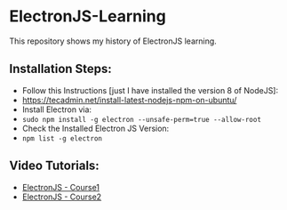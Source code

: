 # ElectronJS-Learning
This repository shows my history of ElectronJS learning.

## Installation Steps:
- Follow this Instructions [just I have installed the version 8 of NodeJS]:
- https://tecadmin.net/install-latest-nodejs-npm-on-ubuntu/
- Install Electron via:
- `sudo npm install -g electron --unsafe-perm=true --allow-root`
- Check the Installed Electron JS Version:
- `npm list -g electron`

## Video Tutorials:
- [ElectronJS - Course1](https://www.youtube.com/playlist?list=PLYxzS__5yYQmocPoLUiEAfD1cJNjhdQar)
- [ElectronJS - Course2](https://www.youtube.com/playlist?list=PLC3y8-rFHvwiCJD3WrAFUrIMkGVDE0uqW)
